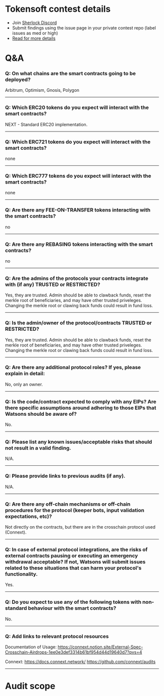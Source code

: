 
# Tokensoft contest details

- Join [Sherlock Discord](https://discord.gg/MABEWyASkp)
- Submit findings using the issue page in your private contest repo (label issues as med or high)
- [Read for more details](https://docs.sherlock.xyz/audits/watsons)

# Q&A

### Q: On what chains are the smart contracts going to be deployed?
Arbitrum, Optimism, Gnosis, Polygon
___

### Q: Which ERC20 tokens do you expect will interact with the smart contracts? 
NEXT - Standard ERC20 implementation.
___

### Q: Which ERC721 tokens do you expect will interact with the smart contracts? 
none
___

### Q: Which ERC777 tokens do you expect will interact with the smart contracts? 
none
___

### Q: Are there any FEE-ON-TRANSFER tokens interacting with the smart contracts?

no
___

### Q: Are there any REBASING tokens interacting with the smart contracts?

no
___

### Q: Are the admins of the protocols your contracts integrate with (if any) TRUSTED or RESTRICTED?
Yes, they are trusted. Admin should be able to clawback funds, reset the merkle root of beneficiaries, and may have other trusted priveleges. Changing the merkle root or clawing back funds could result in fund loss.
___

### Q: Is the admin/owner of the protocol/contracts TRUSTED or RESTRICTED?
Yes, they are trusted. Admin should be able to clawback funds, reset the merkle root of beneficiaries, and may have other trusted priveleges. Changing the merkle root or clawing back funds could result in fund loss.
___

### Q: Are there any additional protocol roles? If yes, please explain in detail:
No, only an owner.
___

### Q: Is the code/contract expected to comply with any EIPs? Are there specific assumptions around adhering to those EIPs that Watsons should be aware of?
No.
___

### Q: Please list any known issues/acceptable risks that should not result in a valid finding.
N/A.
___

### Q: Please provide links to previous audits (if any).
N/A.
___

### Q: Are there any off-chain mechanisms or off-chain procedures for the protocol (keeper bots, input validation expectations, etc)?
Not directly on the contracts, but there are in the crosschain protocol used (Connext).
___

### Q: In case of external protocol integrations, are the risks of external contracts pausing or executing an emergency withdrawal acceptable? If not, Watsons will submit issues related to these situations that can harm your protocol's functionality.
Yes.
___

### Q: Do you expect to use any of the following tokens with non-standard behaviour with the smart contracts?
No.
___

### Q: Add links to relevant protocol resources
Documentation of Usage: 
https://connext.notion.site/External-Spec-Crosschain-Airdrops-1ee0e3def3314b61bf954d44d19640d7?pvs=4

Connext: 
https://docs.connext.network/
https://github.com/connext/audits
___



# Audit scope


